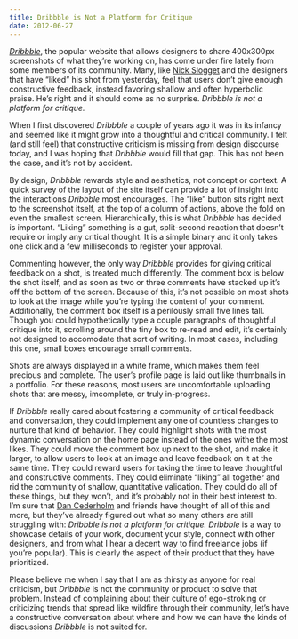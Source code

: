 ```yaml
---
title: Dribbble is Not a Platform for Critique
date: 2012-06-27
---
```

[_Dribbble_](http://dribbble.com), the popular website that allows designers to share 400x300px screenshots of what they’re working on, has come under fire lately from some members of its community. Many, like [Nick Slogget](http://dribbble.com/shots/620801-Feedback-Dribbble-and-Egos) and the designers that have “liked” his shot from yesterday, feel that users don’t give enough constructive feedback, instead favoring shallow and often hyperbolic praise. He’s right and it should come as no surprise. _Dribbble is not a platform for critique._

When I first discovered _Dribbble_ a couple of years ago it was in its infancy and seemed like it might grow into a thoughtful and critical community. I felt (and still feel) that constructive criticism is missing from design discourse today, and I was hoping that _Dribbble_ would fill that gap. This has not been the case, and it’s not by accident.

By design, _Dribbble_ rewards style and aesthetics, not concept or context. A quick survey of the layout of the site itself can provide a lot of insight into the interactions _Dribbble_ most encourages. The “like” button sits right next to the screenshot itself, at the top of a column of actions, above the fold on even the smallest screen. Hierarchically, this is what _Dribbble_ has decided is important. “Liking” something is a gut, split-second reaction that doesn’t require or imply any critical thought. It is a simple binary and it only takes one click and a few milliseconds to register your approval.

Commenting however, the only way _Dribbble_ provides for giving critical feedback on a shot, is treated much differently. The comment box is below the shot itself, and as soon as two or three comments have stacked up it’s off the bottom of the screen. Because of this, it’s not possible on most shots to look at the image while you’re typing the content of your comment. Additionally, the comment box itself is a perilously small five lines tall. Though you could hypothetically type a couple paragraphs of thoughtful critique into it, scrolling around the tiny box to re-read and edit, it’s certainly not designed to accomodate that sort of writing. In most cases, including this one, small boxes encourage small comments.

Shots are always displayed in a white frame, which makes them feel precious and complete. The user’s profile page is laid out like thumbnails in a portfolio. For these reasons, most users are uncomfortable uploading shots that are messy, imcomplete, or truly in-progress.

If _Dribbble_ really cared about fostering a community of critical feedback and conversation, they could implement any one of countless changes to nurture that kind of behavior. They could highlight shots with the most dynamic conversation on the home page instead of the ones withe the most likes. They could move the comment box up next to the shot, and make it larger, to allow users to look at an image and leave feedback on it at the same time. They could reward users for taking the time to leave thoughtful and constructive comments. They could eliminate “liking” all together and rid the community of shallow, quantitative validation. They could do all of these things, but they won’t, and it’s probably not in their best interest to. I’m sure that [Dan Cederholm](http://simplebits.com/) and friends have thought of all of this and more, but they’ve already figured out what so many others are still struggling with: _Dribbble is not a platform for critique._ _Dribbble_ is a way to showcase details of your work, document your style, connect with other designers, and from what I hear a decent way to find freelance jobs (if you’re popular). This is clearly the aspect of their product that they have prioritized.

Please believe me when I say that I am as thirsty as anyone for real criticism, but _Dribbble_ is not the community or product to solve that problem. Instead of complaining about their culture of ego-stroking or criticizing trends that spread like wildfire through their community, let’s have a constructive conversation about where and how we can have the kinds of discussions _Dribbble_ is not suited for.
